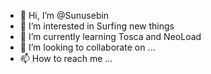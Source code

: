 - 👋 Hi, I’m @Sunusebin
- 👀 I’m interested in Surfing new things
- 🌱 I’m currently learning Tosca and NeoLoad
- 💞️ I’m looking to collaborate on ...
- 📫 How to reach me ...

<!---
Sunusebin/Sunusebin is a ✨ special ✨ repository because its `README.md` (this file) appears on your GitHub profile.
You can click the Preview link to take a look at your changes.
--->
